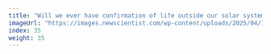 ```yaml
---
title: "Will we ever have confirmation of life outside our solar system?"
imageUrl: "https://images.newscientist.com/wp-content/uploads/2025/04/17155025/SEI_247848019.jpg?width=788"
index: 35
weight: 35
---
```

